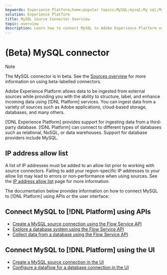 ```yaml
---
keywords: Experience Platform;home;popular topics;MySQL;mysql;My sql;My SQL
solution: Experience Platform
title: MySQL Source Connector Overview
topic: overview
description: Learn how to connect MySQL to Adobe Experience Platform using APIs or the user interface.
---
```


# (Beta) MySQL connector

>[!NOTE]
>
>The MySQL connector is in beta. See the [Sources overview](../../home.md#terms-and-conditions) for more information on using beta-labelled connectors.

Adobe Experience Platform allows data to be ingested from external sources while providing you with the ability to structure, label, and enhance incoming data using [!DNL Platform] services. You can ingest data from a variety of sources such as Adobe applications, cloud-based storage, databases, and many others.

[!DNL Experience Platform] provides support for ingesting data from a third-party database. [!DNL Platform] can connect to different types of databases such as relational, NoSQL, or data warehouses. Support for database providers include MySQL.

## IP address allow list

A list of IP addresses must be added to an allow list prior to working with source connectors. Failing to add your region-specific IP addresses to your allow list may lead to errors or non-performance when using sources. See the [IP address allow list](../../ip-address-allow-list.md) page for more information.

The documentation below provides information on how to connect MySQL to [!DNL Platform] using APIs or the user interface:

## Connect MySQL to [!DNL Platform] using APIs

- [Create a MySQL source connection using the Flow Service API](../../tutorials/api/create/databases/mysql.md)
- [Explore a database system using the Flow Service API](../../tutorials/api/explore/database-nosql.md)
- [Collect data from a database using the Flow Service API](../../tutorials/api/collect/database-nosql.md)

## Connect MySQL to [!DNL Platform] using the UI

- [Create a MySQL source connection in the UI](../../tutorials/ui/create/databases/mysql.md)
- [Configure a dataflow for a database connection in the UI](../../tutorials/ui/dataflow/databases.md)